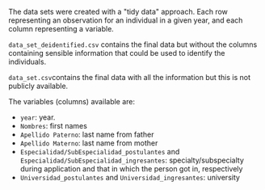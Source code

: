 The data sets were created with a "tidy data" approach. Each row representing an observation for an individual in a given year, and each column representing a variable.

`data_set_deidentified.csv` contains the final data but without the columns containing sensible information that could be used to identify the individuals.

`data_set.csv`contains the final data with all the information but this is not publicly available.

The variables (columns) available are:

- `year`: year.
- `Nombres`: first names
- `Apellido Paterno`: last name from father
- `Apellido Materno`: last name from mother
- `Especialidad/SubEspecialidad_postulantes` and `Especialidad/SubEspecialidad_ingresantes`: specialty/subspecialty during application and that in which the person got in, respectively
- `Universidad_postulantes` and `Universidad_ingresantes`: university

